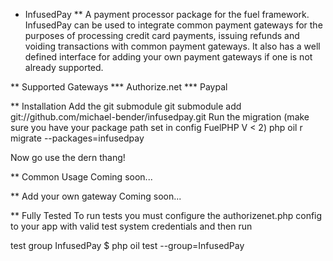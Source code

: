 * InfusedPay
** A payment processor package for the fuel framework.
InfusedPay can be used to integrate common payment gateways for the purposes of processing
credit card payments, issuing refunds and voiding transactions with common payment gateways. It
also has a well defined interface for adding your own payment gateways if one is not already supported.

** Supported Gateways
*** Authorize.net
*** Paypal

** Installation
Add the git submodule
    git submodule add git://github.com/michael-bender/infusedpay.git
Run the migration (make sure you have your package path set in config FuelPHP V < 2)
    php oil r migrate --packages=infusedpay

Now go use the dern thang!

** Common Usage
Coming soon...

** Add your own gateway
Coming soon...

** Fully Tested
To run tests you must configure the authorizenet.php config to your app with valid test system credentials and then run

test group InfusedPay
    $ php oil test --group=InfusedPay


